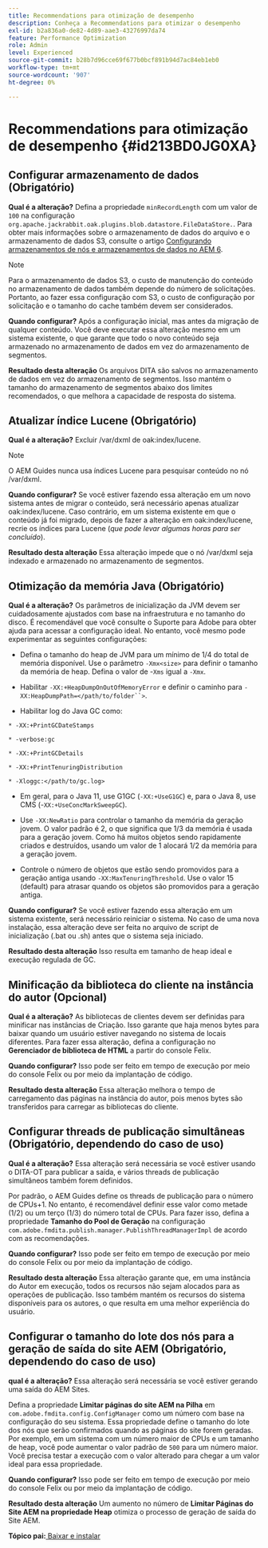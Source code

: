 ```yaml
---
title: Recommendations para otimização de desempenho
description: Conheça a Recommendations para otimizar o desempenho
exl-id: b2a836a0-de82-4d89-aae3-43276997da74
feature: Performance Optimization
role: Admin
level: Experienced
source-git-commit: b28b7d96cce69f677b0bcf891b94d7ac84eb1eb0
workflow-type: tm+mt
source-wordcount: '907'
ht-degree: 0%

---
```


# Recommendations para otimização de desempenho {#id213BD0JG0XA}

## Configurar armazenamento de dados \(Obrigatório\)

**Qual é a alteração?**
Defina a propriedade `minRecordLength` com um valor de `100` na configuração `org.apache.jackrabbit.oak.plugins.blob.datastore.FileDataStore.`. Para obter mais informações sobre o armazenamento de dados do arquivo e o armazenamento de dados S3, consulte o artigo [Configurando armazenamentos de nós e armazenamentos de dados no AEM 6](https://helpx.adobe.com/experience-manager/6-5/sites/deploying/using/data-store-config.html).

>[!NOTE]
>
> Para o armazenamento de dados S3, o custo de manutenção do conteúdo no armazenamento de dados também depende do número de solicitações. Portanto, ao fazer essa configuração com S3, o custo de configuração por solicitação e o tamanho do cache também devem ser considerados.

**Quando configurar?**
Após a configuração inicial, mas antes da migração de qualquer conteúdo. Você deve executar essa alteração mesmo em um sistema existente, o que garante que todo o novo conteúdo seja armazenado no armazenamento de dados em vez do armazenamento de segmentos.

**Resultado desta alteração**
Os arquivos DITA são salvos no armazenamento de dados em vez do armazenamento de segmentos. Isso mantém o tamanho do armazenamento de segmentos abaixo dos limites recomendados, o que melhora a capacidade de resposta do sistema.

## Atualizar índice Lucene \(Obrigatório\)

**Qual é a alteração?**
Excluir /var/dxml de oak:index/lucene.

>[!NOTE]
>
> O AEM Guides nunca usa índices Lucene para pesquisar conteúdo no nó /var/dxml.

**Quando configurar?**
Se você estiver fazendo essa alteração em um novo sistema antes de migrar o conteúdo, será necessário apenas atualizar oak:index/lucene. Caso contrário, em um sistema existente em que o conteúdo já foi migrado, depois de fazer a alteração em oak:index/lucene, recrie os índices para Lucene \(*que pode levar algumas horas para ser concluído*\).

**Resultado desta alteração**
Essa alteração impede que o nó /var/dxml seja indexado e armazenado no armazenamento de segmentos.

## Otimização da memória Java \(Obrigatório\)

**Qual é a alteração?**
Os parâmetros de inicialização da JVM devem ser cuidadosamente ajustados com base na infraestrutura e no tamanho do disco. É recomendável que você consulte o Suporte para Adobe para obter ajuda para acessar a configuração ideal. No entanto, você mesmo pode experimentar as seguintes configurações:

- Defina o tamanho do heap de JVM para um mínimo de 1/4 do total de memória disponível. Use o parâmetro `-Xmx<size>` para definir o tamanho da memória de heap. Defina o valor de -`Xms` igual a `-Xmx`.

- Habilitar `-XX:+HeapDumpOnOutOfMemoryError` e definir o caminho para `-XX:HeapDumpPath=</path/to/folder``>`.

- Habilitar log do Java GC como:

`* -XX:+PrintGCDateStamps`

`* -verbose:gc`

`* -XX:+PrintGCDetails`

`* -XX:+PrintTenuringDistribution`

`* -Xloggc:</path/to/gc.log>`

- Em geral, para o Java 11, use G1GC \(`-XX:+UseG1GC`\) e, para o Java 8, use CMS \(-`XX:+UseConcMarkSweepGC`\).

- Use `-XX:NewRatio` para controlar o tamanho da memória da geração jovem. O valor padrão é 2, o que significa que 1/3 da memória é usada para a geração jovem. Como há muitos objetos sendo rapidamente criados e destruídos, usando um valor de 1 alocará 1/2 da memória para a geração jovem.

- Controle o número de objetos que estão sendo promovidos para a geração antiga usando `-XX:MaxTenuringThreshold`. Use o valor 15 \(default\) para atrasar quando os objetos são promovidos para a geração antiga.

**Quando configurar?**
Se você estiver fazendo essa alteração em um sistema existente, será necessário reiniciar o sistema. No caso de uma nova instalação, essa alteração deve ser feita no arquivo de script de inicialização \(.bat ou .sh\) antes que o sistema seja iniciado.

**Resultado desta alteração**
Isso resulta em tamanho de heap ideal e execução regulada de GC.

## Minificação da biblioteca do cliente na instância do autor \(Opcional\)

**Qual é a alteração?**
As bibliotecas de clientes devem ser definidas para minificar nas instâncias de Criação. Isso garante que haja menos bytes para baixar quando um usuário estiver navegando no sistema de locais diferentes. Para fazer essa alteração, defina a configuração no **Gerenciador de biblioteca de HTML** a partir do console Felix.

**Quando configurar?**
Isso pode ser feito em tempo de execução por meio do console Felix ou por meio da implantação de código.

**Resultado desta alteração**
Essa alteração melhora o tempo de carregamento das páginas na instância do autor, pois menos bytes são transferidos para carregar as bibliotecas do cliente.

## Configurar threads de publicação simultâneas \(Obrigatório, dependendo do caso de uso\)

**Qual é a alteração?**
Essa alteração será necessária se você estiver usando o DITA-OT para publicar a saída, e vários threads de publicação simultâneos também forem definidos.

Por padrão, o AEM Guides define os threads de publicação para o número de CPUs+1. No entanto, é recomendável definir esse valor como metade \(1/2\) ou um terço \(1/3\) do número total de CPUs. Para fazer isso, defina a propriedade **Tamanho do Pool de Geração** na configuração `com.adobe.fmdita.publish.manager.PublishThreadManagerImpl` de acordo com as recomendações.

**Quando configurar?**
Isso pode ser feito em tempo de execução por meio do console Felix ou por meio da implantação de código.

**Resultado desta alteração**
Essa alteração garante que, em uma instância do Autor em execução, todos os recursos não sejam alocados para as operações de publicação. Isso também mantém os recursos do sistema disponíveis para os autores, o que resulta em uma melhor experiência do usuário.

## Configurar o tamanho do lote dos nós para a geração de saída do site AEM \(Obrigatório, dependendo do caso de uso\)

**qual é a alteração?**
Essa alteração será necessária se você estiver gerando uma saída do AEM Sites.

Defina a propriedade **Limitar páginas do site AEM na Pilha** em `com.adobe.fmdita.config.ConfigManager` como um número com base na configuração do seu sistema. Essa propriedade define o tamanho do lote dos nós que serão confirmados quando as páginas do site forem geradas. Por exemplo, em um sistema com um número maior de CPUs e um tamanho de heap, você pode aumentar o valor padrão de `500` para um número maior. Você precisa testar a execução com o valor alterado para chegar a um valor ideal para essa propriedade.

**Quando configurar?**
Isso pode ser feito em tempo de execução por meio do console Felix ou por meio da implantação de código.

**Resultado desta alteração**
Um aumento no número de **Limitar Páginas do Site AEM na propriedade Heap** otimiza o processo de geração de saída do Site AEM.


**Tópico pai:**[ Baixar e instalar](download-install.md)
